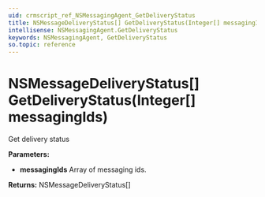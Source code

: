 ```yaml
---
uid: crmscript_ref_NSMessagingAgent_GetDeliveryStatus
title: NSMessageDeliveryStatus[] GetDeliveryStatus(Integer[] messagingIds)
intellisense: NSMessagingAgent.GetDeliveryStatus
keywords: NSMessagingAgent, GetDeliveryStatus
so.topic: reference
---
```


# NSMessageDeliveryStatus[] GetDeliveryStatus(Integer[] messagingIds)

Get delivery status

**Parameters:**
 - **messagingIds** Array of messaging ids.

**Returns:** NSMessageDeliveryStatus[]
